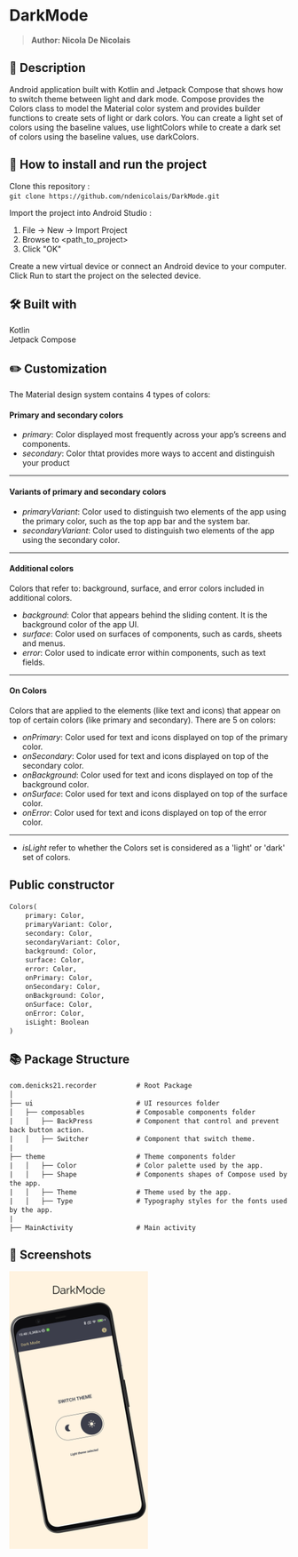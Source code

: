 # DarkMode
> <b>Author: Nicola De Nicolais</b>

## 📄 Description
Android application built with Kotlin and Jetpack Compose that shows how to switch theme between light and dark mode. Compose provides the Colors class to model the Material color system and provides builder functions to create sets of light or dark colors. You can create a light set of colors using the baseline values, use lightColors while to create a dark set of colors using the baseline values, use darkColors. 

## 🔨  How to install and run the project
Clone this repository :<br/>
`
git clone https://github.com/ndenicolais/DarkMode.git
`

Import the project into Android Studio :

1. File -> New -> Import Project
2. Browse to <path_to_project>
3. Click "OK"

Create a new virtual device or connect an Android device to your computer.</br>
Click Run to start the project on the selected device.

## 🛠️ Built with
Kotlin</br>
Jetpack Compose

## ✏️ Customization
The Material design system contains 4 types of colors:
#### Primary and secondary colors<br/>
- *primary*: Color displayed most frequently across your app’s screens and components.
- *secondary*: Color thtat provides more ways to accent and distinguish your product
***
#### Variants of primary and secondary colors<br/>
- *primaryVariant*: Color used to distinguish two elements of the app using the primary color, such as the top app bar and the system bar.
- *secondaryVariant*: Color used to distinguish two elements of the app using the secondary color.
***
#### Additional colors<br/>
Colors that refer to: background, surface, and error colors included in additional colors.
- *background*: Color that appears behind the sliding content. It is the background color of the app UI.
- *surface*:  Color used on surfaces of components, such as cards, sheets and menus.
- *error*: Color used to indicate error within components, such as text fields.
***
####  On Colors
Colors that are applied to the elements (like text and icons) that appear on top of certain colors (like primary and secondary). There are 5 on colors:
- *onPrimary*: Color used for text and icons displayed on top of the primary color.
- *onSecondary*: Color used for text and icons displayed on top of the secondary color.
- *onBackground*: Color used for text and icons displayed on top of the background color.
- *onSurface*: Color used for text and icons displayed on top of the surface color.
- *onError*: Color used for text and icons displayed on top of the error color.

***
- *isLight* refer to whether the Colors set is considered as a 'light' or 'dark' set of colors.

## Public constructor

```
Colors(
    primary: Color,
    primaryVariant: Color,
    secondary: Color,
    secondaryVariant: Color,
    background: Color,
    surface: Color,
    error: Color,
    onPrimary: Color,
    onSecondary: Color,
    onBackground: Color,
    onSurface: Color,
    onError: Color,
    isLight: Boolean
)
```

## 📚 Package Structure

```
com.denicks21.recorder          # Root Package
│ 
├── ui                          # UI resources folder
│   ├── composables             # Composable components folder
|   │   ├── BackPress           # Component that control and prevent back button action.
|   │   ├── Switcher            # Component that switch theme.
|
├── theme                       # Theme components folder
|   │   ├── Color               # Color palette used by the app.
|   │   ├── Shape               # Components shapes of Compose used by the app.
|   │   ├── Theme               # Theme used by the app.
|   │   ├── Type                # Typography styles for the fonts used by the app.
|
├── MainActivity                # Main activity
```

## 📎 Screenshots
<p float="left">
<img height="500em" src="images/screen.png" title="DarkMode's screen preview">
